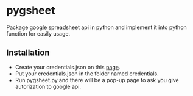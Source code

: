 # pygsheet
Package google spreadsheet api in python and implement it into python function for easily usage.  
## Installation
* Create your credentials.json on this [page](https://console.developers.google.com/apis/credentials).
* Put your credentials.json in the folder named credentials.
* Run pygsheet.py and there will be a pop-up page to ask you give autorization to google api.